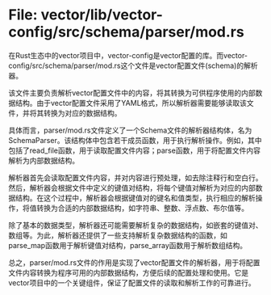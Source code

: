 # File: vector/lib/vector-config/src/schema/parser/mod.rs

在Rust生态中的vector项目中，vector-config是vector配置的库。而vector-config/src/schema/parser/mod.rs这个文件是vector配置文件(schema)的解析器。

该文件主要负责解析vector配置文件中的内容，将其转换为可供程序使用的内部数据结构。由于vector配置文件采用了YAML格式，所以解析器需要能够读取该文件，并将其转换为对应的数据结构。

具体而言，parser/mod.rs文件定义了一个Schema文件的解析器结构体，名为SchemaParser。该结构体中包含若干成员函数，用于执行解析操作。例如，其中包括了read_file函数，用于读取配置文件内容；parse函数，用于将配置文件内容解析为内部数据结构。

解析器首先会读取配置文件内容，并对内容进行预处理，如去除注释行和空白行。然后，解析器会根据文件中定义的键值对结构，将每个键值对解析为对应的内部数据结构。在这个过程中，解析器会根据键值对的键名和值类型，执行相应的解析操作，将值转换为合适的内部数据结构，如字符串、整数、浮点数、布尔值等。

除了基本的数据类型，解析器还可能需要解析复杂的数据结构，如嵌套的键值对、数组等。为此，解析器还提供了一些支持解析复杂数据结构的函数，如parse_map函数用于解析键值对结构，parse_array函数用于解析数组结构。

总之，parser/mod.rs文件的作用是实现了vector配置文件的解析器，用于将配置文件内容转换为程序可用的内部数据结构，方便后续的配置处理和使用。它是vector项目中的一个关键组件，保证了配置文件的读取和解析工作的可靠进行。

